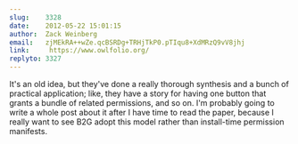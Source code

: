 ```yaml
---
slug:    3328
date:    2012-05-22 15:01:15
author:  Zack Weinberg
email:   zjMEkRA++wZe.qcBSRDg+TRHjTkP0.pTIqu8+XdMRzQ9vV8jhj
link:     https://www.owlfolio.org/
replyto: 3327
---
```


It's an old idea, but they've done a really thorough synthesis and a
bunch of practical application; like, they have a story for having one
button that grants a bundle of related permissions, and so on.  I'm
probably going to write a whole post about it after I have time to
read the paper, because I really want to see B2G adopt this model
rather than install-time permission manifests.
